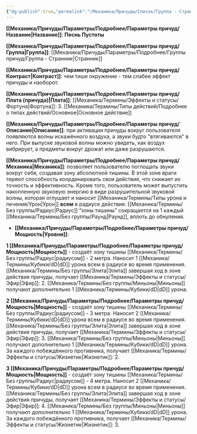 ```yaml
---
{"dg-publish":true,"permalink":"/Механика/Причуды/Список/Группа - Странник/Песнь Пустоты/","noteIcon":"","created":"2025-09-12T19:47:48.477+03:00","updated":"2025-09-12T17:48:32.206+03:00"}
---
```



**[[Механика/Причуды/Параметры/Подробнее/Параметры причуд/Название\|Название]]**: **Песнь Пустоты**

**[[Механика/Причуды/Параметры/Подробнее/Параметры причуд/Группа\|Группа]]**: [[Механика/Причуды/Параметры/Подробнее/Группы причуд/Группа - Странник\|Странник]] 

**[[Механика/Причуды/Параметры/Подробнее/Параметры причуд/Контраст\|Контраст]]**: чем тише окружение - тем слабее эффект причуды и наоборот.

**[[Механика/Причуды/Параметры/Подробнее/Параметры причуд/Плата (причуда)\|Плата]]**: [[Механика/Термины/Эффекты и статусы/Фортуна\|Фортуна]]: 3. [[Механика/Термины/Типы действий/Подробнее о типах действий/Основное\|Основное действие]]

**[[Механика/Причуды/Параметры/Подробнее/Параметры причуд/Описание\|Описание]]**: при активации причуды вокруг пользователя появляются волны искажённого воздуха, а звуки будто "втягиваются" в него. При выпуске звуковой волны можно увидеть, как воздух вибрирует, а предметы вокруг дрожат или даже разрушаются. 

**[[Механика/Причуды/Параметры/Подробнее/Параметры причуд/Механика\|Механика]]**: позволяет пользователю поглощать звуки вокруг себя, создавая зону абсолютной тишины. В этой зоне враги теряют способность координировать свои действия, что снижает их точность и эффективность. Кроме того, пользователь может выпустить накопленную звуковую энергию в виде разрушительной звуковой волны, которая оглушает и наносит [[Механика/Термины/Типы урона и лечения/Урон\|Урон]] **всем** в радиусе действия. [[Механика/Термины/Без группы/Радиус\|Радиус]] “зоны тишины” сокращается на 1 каждый [[Механика/Термины/Без группы/Раунд\|Раунд]], вплоть до обнуления. 


- **[[Механика/Причуды/Параметры/Подробнее/Параметры причуд/Мощность\|Уровни]]**:

**1 [[Механика/Причуды/Параметры/Подробнее/Параметры причуд/Мощность\|Мощность]]** - создаёт зону тишины [[Механика/Термины/Без группы/Радиус\|радиусом]] - 2 метра. Наносит 1 [[Механика/Термины/Кубики/dD\|dD]] урона всем в радиусе во время применения.
[[Механика/Термины/Без группы/Элита\|Элита]] завершая ход в зоне действия причуды, получает [[Механика/Термины/Эффекты и статусы/Эфир\|Эфир]]: 2.
[[Механика/Термины/Без группы/Миньоны\|Миньоны]] получают дополнительно 1 [[Механика/Термины/Кубики/dD\|dD]] урона. 


**2 [[Механика/Причуды/Параметры/Подробнее/Параметры причуд/Мощность\|Мощность]]** - создаёт зону тишины [[Механика/Термины/Без группы/Радиус\|радиусом]] - 3 метра. Наносит 2 [[Механика/Термины/Кубики/dD\|dD]] урона всем в радиусе во время применения.
[[Механика/Термины/Без группы/Элита\|Элита]] завершая ход в зоне действия причуды, получает [[Механика/Термины/Эффекты и статусы/Эфир\|Эфир]]: 3.
[[Механика/Термины/Без группы/Миньоны\|Миньоны]] получают дополнительно 1 [[Механика/Термины/Кубики/dD\|dD]] урона. 
За каждого побеждённого противника, получает [[Механика/Термины/Эффекты и статусы/Жизнетик\|Жизнетик]]: 2. 


**3 [[Механика/Причуды/Параметры/Подробнее/Параметры причуд/Мощность\|Мощность]]** - создаёт зону тишины [[Механика/Термины/Без группы/Радиус\|радиусом]] - 4 метра. Наносит 2 [[Механика/Термины/Кубики/dD\|dD]] урона всем в радиусе во время применения.
[[Механика/Термины/Без группы/Элита\|Элита]] завершая ход в зоне действия причуды, получает [[Механика/Термины/Эффекты и статусы/Эфир\|Эфир]]: 4.
[[Механика/Термины/Без группы/Миньоны\|Миньоны]] получают дополнительно 1 [[Механика/Термины/Кубики/dD\|dD]] урона. 
За каждого побеждённого противника, получает [[Механика/Термины/Эффекты и статусы/Жизнетик\|Жизнетик]]: 3. 
